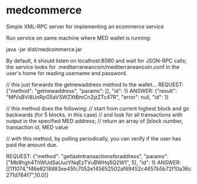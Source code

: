 medcommerce
===========

Simple XML-RPC server for implementing an ecommerce service


Run service on same machine where MED wallet is running:

java -jar dist/medcommerce.jar

By default, it should listen on localhost:8080 and wait for JSON-RPC calls;
the service looks for .mediterraneancoin/mediterraneancoin.conf in the user's home for reading username and password.

// this just forwards the getnewaddress method to the wallet...
REQUEST: {"method": "getnewaddress", "params": [], "id": 1}
ANSWER: {"result": "MfVsBVi8UnRpG5aVSWZXtBmCn2jzZTc47R", "error": null, "id": 1}


// this method does the following: 
// start from current highest block and go backwards (for 5 blocks, in this case)
// and look for all transactions with output in the specified MED address;
// return an array of [block number, transaction id, MED value

// with this method, by polling periodically, you can verify if the user has paid the amount due.

REQUEST: {"method": "getlastntransactionsforaddress", "params": ["Mb9hgh4ThWUdSaUucYNqEzTVuBWHq5Q2W1", 5], "id": 1}
ANSWER: [[111074,"f46e8218983ee45fc7052e145652502af69452c4657b5b72f10a36c271d784f7",10.0]]
